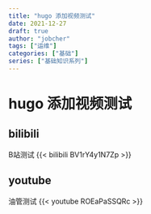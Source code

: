 ```yaml
---
title: "hugo 添加视频测试"
date: 2021-12-27
draft: true
author: "jobcher"
tags: ["运维"]
categories: ["基础"]
series: ["基础知识系列"]
---
```

# hugo 添加视频测试

## bilibili
B站测试
{{< bilibili BV1rY4y1N7Zp >}}

## youtube
油管测试
{{< youtube ROEaPaSSQRc >}}
